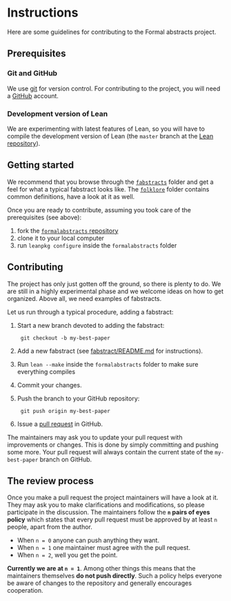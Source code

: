 # Instructions

Here are some guidelines for contributing to the Formal abstracts project.

## Prerequisites

### Git and GitHub

We use [git](https://git-scm.com) for version control. For contributing to the project,
you will need a [GitHub](https://github.com) account.

### Development version of Lean

We are experimenting with latest features of Lean, so you will have to compile the
development version of Lean (the `master` branch at
the [Lean repository](https://github.com/leanprover/lean)).

## Getting started

We recommend that you browse through the [`fabstracts`](./fabstracts) folder and get a
feel for what a typical fabstract looks like. The [`folklore`](./folklore) folder contains
common definitions, have a look at it as well.

Once you are ready to contribute, assuming you took care of the prerequisites (see above):

1. fork the [`formalabstracts` repository](https://github.com/formalabstracts/formalabstracts)
2. clone it to your local computer
3. run `leanpkg configure` inside the `formalabstracts` folder

## Contributing

The project has only just gotten off the ground, so there is plenty to do. We are still in
a highly experimental phase and we welcome ideas on how to get organized. Above all, we
need examples of fabstracts.

Let us run through a typical procedure, adding a fabstract:

1. Start a new branch devoted to adding the fabstract:

        git checkout -b my-best-paper

2. Add a new fabstract (see [fabstract/README.md](./fabstract/README.md)
   for instructions).

3. Run `lean --make` inside the `formalabstracts` folder to make sure everything compiles

4. Commit your changes.

5. Push the branch to your GitHub repository:

        git push origin my-best-paper

6. Issue a [pull request](https://github.com/formalabstracts/formalabstracts/pulls) in GitHub.

The maintainers may ask you to update your pull request with improvements or changes. This
is done by simply committing and pushing some more. Your pull request will always contain
the current state of the `my-best-paper` branch on GitHub.

## The review process

Once you make a pull request the project maintainers will have a look at it. They may ask
you to make clarifications and modifications, so please participate in the discussion. The
maintainers follow the **`n` pairs of eyes policy** which states that every pull request
must be approved by at least `n` people, apart from the author.

* When `n = 0` anyone can push anything they want.
* When `n = 1` one maintainer must agree with the pull request.
* When `n = 2`, well you get the point.

**Currently we are at `n = 1`**. Among other things this means that the maintainers
themselves **do not push directly**. Such a policy helps everyone be aware of changes to the
repository and generally encourages cooperation.
